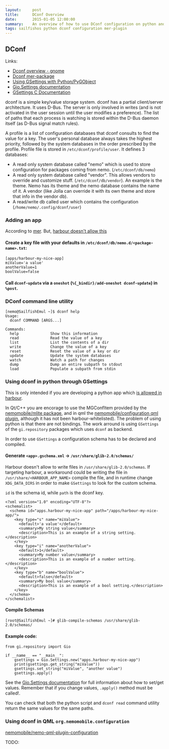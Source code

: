 ```yaml
---
layout:     post
title:      DConf Overview
date:       2015-01-05 12:00:00
summary:    An overview of how to use DConf configuration on python and qml.
tags: sailfishos python dconf configuration mer-plugin
---
```


## DConf

Links:

* [Dconf overview - gnome](https://developer.gnome.org/dconf/unstable/dconf-overview.html)
* [Dconf mer-package](https://github.com/mer-packages/dconf)
* [Using GSettings with Python/PyGObject](http://www.micahcarrick.com/gsettings-python-gnome-3.html)
* [Gio.Settings documentation](http://lazka.github.io/pgi-docs/#Gio-2.0/classes/Settings.html)
* [GSettings C Documentation](https://developer.gnome.org/gio/stable/GSettings.html)


dconf is a simple key/value storage system. dconf has a partial client/server architecture. It uses D-Bus. The server is only involved in writes (and is not activated in the user session until the user modifies a preference). The list of paths that each process is watching is stored within the D-Bus daemon itself (as D-Bus signal match rules).

A profile is a list of configuration databases that dconf consults to find the value for a key. The user's personal database always takes the highest priority, followed by the system databases in the order prescribed by the profile. Profile file is stored in `/etc/dconf/profile/user`. It defines 3 databases:

* A read only system database called "nemo" which is used to store configuration for packages coming from nemo. (`/etc/dconf/db/nemo`)
* A read only system database called "vendor". This allows vendors to override and customize stuff. (`/etc/dconf/db/vendor`). An example is the theme. Nemo has its theme and the nemo database contains the name of it. A vendor (like Jolla can override it with its own theme and store that info in the vendor db).
* A read/write db called user which contains the configuration (`/home/nemo/.config/dconf/user`)


### Adding an app

According to [mer](https://github.com/mer-packages/dconf). But, [harbour doesn't allow this](https://harbour.jolla.com/faq#2.1.0)

#### Create a key file with your defaults in `/etc/dconf/db/nemo.d/<package-name>.txt`:

    [apps/harbour-my-nice-app]
    miValue='a value'
    anotherValue=1
    boolValue=false

#### Call `dconf-update` via a `oneshot` (`%{_bindir}/add-oneshot dconf-update`) in `%post`.

### DConf command line utility

    [nemo@SailfishEmul ~]$ dconf help
    Usage:
      dconf COMMAND [ARGS...]
    
    Commands:
      help              Show this information
      read              Read the value of a key
      list              List the contents of a dir
      write             Change the value of a key
      reset             Reset the value of a key or dir
      update            Update the system databases
      watch             Watch a path for changes
      dump              Dump an entire subpath to stdout
      load              Populate a subpath from stdin


### Using dconf in python through GSettings

This is only intended if you are developing a python app which [is allowed in harbour](https://harbour.jolla.com/faq#8.1.0). 

In Qt/C++ you are encorage to use the MGConfItem provided by the [nemomobile/mlite package](https://github.com/nemomobile/mlite/), and in qml the [nemomobile/configuration qml plugin](https://github.com/nemomobile/nemo-qml-plugin-configuration/), although it has not been harbour-whitelisted). The problem of using python is that there are not bindings. The work arround is using `GSettings` of the `gi.repository` packages which uses `dconf` as backend.

In order to use `GSettings` a configuration schema has to be declared and compiled.

#### Generate `<app>.gschema.xml` -> `/usr/share/glib-2.0/schemas/`

Harbour doesn't allow to write files in `/usr/share/glib-2.0/schemas`. If targeting harbour, a workaround could be writing the file in `/usr/share/<HARBOUR_APP_NAME>` compile the file, and in runtime change `XDG_DATA_DIRS` in order to make `GSettings` to look for the custom schema.

`id` is the schema id, while `path` is the dconf key.

    <?xml version="1.0" encoding="UTF-8"?>
    <schemalist>
      <schema id="apps.harbour-my-nice-app" path="/apps/harbour-my-nice-app/">
        <key type="s" name="miValue">
          <default>'a value'</default>
          <summary>My string value</summary>
          <description>This is an example of a string setting.</description>
        </key>
        <key type="i" name="anotherValue">
          <default>1</default>
          <summary>My number value</summary>
          <description>This is an example of a number setting.</description>
        </key>
        <key type="b" name="boolValue">
          <default>false</default>
          <summary>My bool value</summary>
          <description>This is an example of a bool setting.</description>
        </key>
      </schema>
    </schemalist>

#### Compile Schemas

    [root@SailfishEmul ~]# glib-compile-schemas /usr/share/glib-2.0/schemas/

#### Example code:

    from gi.repository import Gio
    
    if __name__ == "__main__":
        gsettings = Gio.Settings.new("apps.harbour-my-nice-app")
        print(gsettings.get_string("miValue"))
        gsettings.set_string("miValue", "another value")
        gsettings.apply()

See the [Gio.Settings documentation](http://lazka.github.io/pgi-docs/#Gio-2.0/classes/Settings.html) for full information about how to set/get values. Remember that if you change values, `.apply()` method must be called!.

You can check that both the python script and `dconf read` command utility return the same values for the same paths.

### Using dconf in QML `org.nemomobile.configuration`

[nemomobile/nemo-qml-plugin-configuration](https://github.com/nemomobile/nemo-qml-plugin-configuration/)

TODO:
